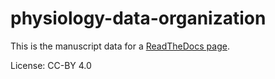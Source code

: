 # physiology-data-organization

This is the manuscript data for a [ReadTheDocs page](https://physiology-data-organization.readthedocs.io).

License: CC-BY 4.0


